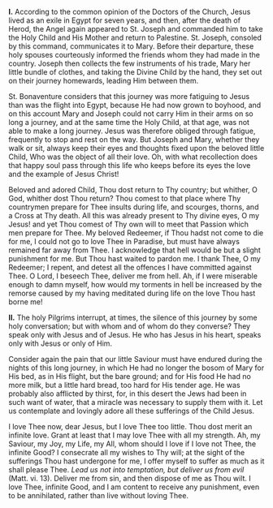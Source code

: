 
**I\.** According to the common opinion of the Doctors of the Church, Jesus lived as an exile in Egypt for seven years, and then, after the death of Herod, the Angel again appeared to St. Joseph and commanded him to take the Holy Child and His Mother and return to Palestine. St. Joseph, consoled by this command, communicates it to Mary. Before their departure, these holy spouses courteously informed the friends whom they had made in the country. Joseph then collects the few instruments of his trade, Mary her little bundle of clothes, and taking the Divine Child by the hand, they set out on their journey homewards, leading Him between them.

St. Bonaventure considers that this journey was more fatiguing to Jesus than was the flight into Egypt, because He had now grown to boyhood, and on this account Mary and Joseph could not carry Him in their arms on so long a journey, and at the same time the Holy Child, at that age, was not able to make a long journey. Jesus was therefore obliged through fatigue, frequently to stop and rest on the way. But Joseph and Mary, whether they walk or sit, always keep their eyes and thoughts fixed upon the beloved little Child, Who was the object of all their love. Oh, with what recollection does that happy soul pass through this life who keeps before its eyes the love and the example of Jesus Christ!

Beloved and adored Child, Thou dost return to Thy country; but whither, O God, whither dost Thou return? Thou comest to that place where Thy countrymen prepare for Thee insults during life, and scourges, thorns, and a Cross at Thy death. All this was already present to Thy divine eyes, O my Jesus! and yet Thou comest of Thy own will to meet that Passion which men prepare for Thee. My beloved Redeemer, if Thou hadst not come to die for me, I could not go to love Thee in Paradise, but must have always remained far away from Thee. I acknowledge that hell would be but a slight punishment for me. But Thou hast waited to pardon me. I thank Thee, O my Redeemer; I repent, and detest all the offences I have committed against Thee. O Lord, I beseech Thee, deliver me from hell. Ah, if I were miserable enough to damn myself, how would my torments in hell be increased by the remorse caused by my having meditated during life on the love Thou hast borne me!

**II\.** The holy Pilgrims interrupt, at times, the silence of this journey by some holy conversation; but with whom and of whom do they converse? They speak only with Jesus and of Jesus. He who has Jesus in his heart, speaks only with Jesus or only of Him.

Consider again the pain that our little Saviour must have endured during the nights of this long journey, in which He had no longer the bosom of Mary for His bed, as in His flight, but the bare ground; and for His food He had no more milk, but a little hard bread, too hard for His tender age. He was probably also afflicted by thirst, for, in this desert the Jews had been in such want of water, that a miracle was necessary to supply them with it. Let us contemplate and lovingly adore all these sufferings of the Child Jesus.

I love Thee now, dear Jesus, but I love Thee too little. Thou dost merit an infinite love. Grant at least that I may love Thee with all my strength. Ah, my Saviour, my Joy, my Life, my All, whom should I love if I love not Thee, the infinite Good? I consecrate all my wishes to Thy will; at the sight of the sufferings Thou hast undergone for me, I offer myself to suffer as much as it shall please Thee. *Lead us not into temptation, but deliver us from evil* (Matt. vi. 13). Deliver me from sin, and then dispose of me as Thou wilt. I love Thee, infinite Good, and I am content to receive any punishment, even to be annihilated, rather than live without loving Thee.

